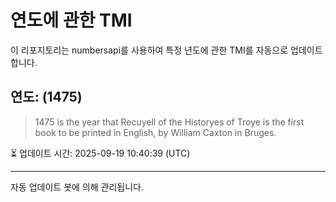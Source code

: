 
# 연도에 관한 TMI

이 리포지토리는 numbersapi를 사용하여 특정 년도에 관한 TMI를 자동으로 업데이트합니다.

## 연도: (1475)
> 1475 is the year that Recuyell of the Historyes of Troye is the first book to be printed in English, by William Caxton in Bruges.

⏳ 업데이트 시간: 2025-09-19 10:40:39 (UTC)

---
자동 업데이트 봇에 의해 관리됩니다.
